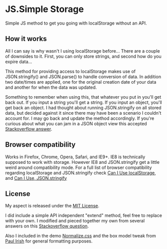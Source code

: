 <h1>JS.Simple Storage</h1>
<p>
    Simple JS method to get you going with localStorage without an API.
</p>

<h2>How it works</h2>
<p>
    All I can say is why wasn't I using localStorage before...  There are a couple of downsides to it. First, you can only store strings, and second how do you expire data...
</p>
<p>
    This method for providing access to localStorage makes use of JSON.stringify() and JSON.parse() to handle conversion of data. In addition two date/times are
    applied, one for the original creation date of your data and another for when the data was updated.
</p>
<p>
    Something to remember when using this, that whatever you put in you'll get back out. If you input a string you'll get a string. If you input an object, you'll get
    back an object. I had thought about running JSON.stringify on all stored data, but decided against it since there may have been a scenario I couldn't account for. I may
    go back and update the method accordingly. If you're curious about what you can jam in a JSON object view this accepted
    <a href="http://stackoverflow.com/questions/10729258/why-doesnt-json-stringify-display-object-properties-that-are-functions">Stackoverflow answer</a>.
</p>


<h2>Browser compatibility</h2>
<p>
    Works in Firefox, Chrome, Opera, Safari, and IE9+. IE8 is technically supposed to work with storage. However IE8 and JSON.stringify get a little weird
    around compatibility mode. For a full list of browser compatibility regarding localStorage and JSON.stringify check
    <a href="http://caniuse.com/#search=localstorage">Can I Use localStorage</a>, and
    <a href="http://caniuse.com/#search=json.string">Can I Use, JSON.stringify</a>
</p>

<h2>License</h2>
<p>
    My aspect is released under the <a href="http://opensource.org/licenses/mit-license.php">MIT License</a>.
</p>
<p>
    I did include a simple API independent "extend" method, feel free to replace with your own. I modified and pieced together my own from several answers on this
    <a href="http://stackoverflow.com/questions/171251/how-can-i-merge-properties-of-two-javascript-objects-dynamically">Stackoverflow question</a>.
</p>
<p>
    Also I included in the demo <a href="http://necolas.github.com/normalize.css">Normalize.css</a> and the box model tweak from
    <a href="http://www.paulirish.com/2012/box-sizing-border-box-ftw/">Paul Irish</a> for general formatting purposes.
</p>
